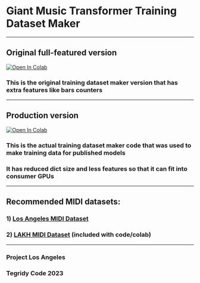 # Giant Music Transformer Training Dataset Maker

***

## Original full-featured version

[![Open In Colab][colab-badge]][colab-notebook2]

[colab-notebook2]: <https://colab.research.google.com/github/asigalov61/Giant-Music-Transformer/blob/main/Training-Data/Giant_Music_Transformer_Training_Dataset_Maker.ipynb>
[colab-badge]: <https://colab.research.google.com/assets/colab-badge.svg>

### This is the original training dataset maker version that has extra features like bars counters

***

## Production version

[![Open In Colab][colab-badge]][colab-notebook3]

[colab-notebook3]: <https://colab.research.google.com/github/asigalov61/Giant-Music-Transformer/blob/main/Training-Data/Giant_Music_Transformer_L_XL_Training_Dataset_Maker.ipynb>
[colab-badge]: <https://colab.research.google.com/assets/colab-badge.svg>

### This is the actual training dataset maker code that was used to make training data for published models
### It has reduced dict size and less features so that it can fit into consumer GPUs

***

## Recommended MIDI datasets: 
### 1) [Los Angeles MIDI Dataset](https://github.com/asigalov61/Los-Angeles-MIDI-Dataset)
### 2) [LAKH MIDI Dataset](https://colinraffel.com/projects/lmd/) (included with code/colab)

***

### Project Los Angeles
### Tegridy Code 2023
